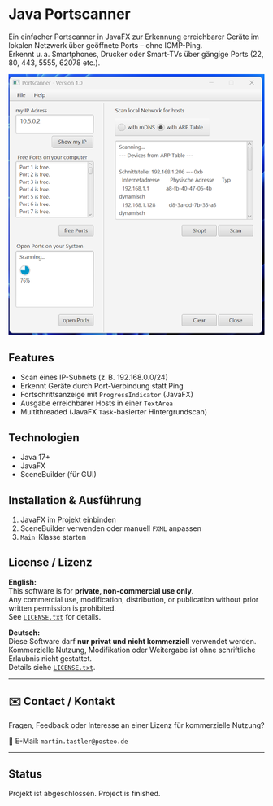 # Java Portscanner

Ein einfacher Portscanner in JavaFX zur Erkennung erreichbarer Geräte im lokalen Netzwerk über geöffnete Ports – ohne ICMP-Ping.  
Erkennt u. a. Smartphones, Drucker oder Smart-TVs über gängige Ports (22, 80, 443, 5555, 62078 etc.).

![Screenshot](Portscanner_version_1.png)


## Features
- Scan eines IP-Subnets (z. B. 192.168.0.0/24)
- Erkennt Geräte durch Port-Verbindung statt Ping
- Fortschrittsanzeige mit `ProgressIndicator` (JavaFX)
- Ausgabe erreichbarer Hosts in einer `TextArea`
- Multithreaded (JavaFX `Task`-basierter Hintergrundscan)

## Technologien
- Java 17+
- JavaFX
- SceneBuilder (für GUI)

## Installation & Ausführung
1. JavaFX im Projekt einbinden
2. SceneBuilder verwenden oder manuell `FXML` anpassen
3. `Main`-Klasse starten


## License / Lizenz

**English:**  
This software is for **private, non-commercial use only**.  
Any commercial use, modification, distribution, or publication without prior written permission is prohibited.  
See [`LICENSE.txt`](LICENSE.txt) for details.

**Deutsch:**  
Diese Software darf **nur privat und nicht kommerziell** verwendet werden.  
Kommerzielle Nutzung, Modifikation oder Weitergabe ist ohne schriftliche Erlaubnis nicht gestattet.  
Details siehe [`LICENSE.txt`](LICENSE.txt).

---

## ✉️ Contact / Kontakt
Fragen, Feedback oder Interesse an einer Lizenz für kommerzielle Nutzung?

📧 E-Mail: `martin.tastler@posteo.de`

---

## Status
Projekt ist abgeschlossen.
Project is finished.
